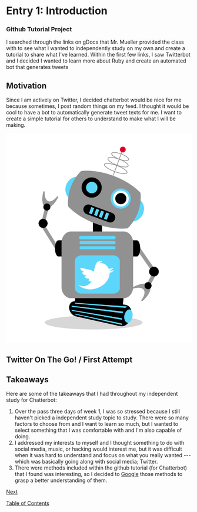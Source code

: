 # Entry 1: Introduction
### Github Tutorial Project

I searched through the links on gDocs that Mr. Mueller provided the class with to see what I wanted to independently study on my own and create a tutorial to share what I've learned. Within the first few links, I saw Twitterbot and I decided I wanted to learn more about Ruby and create an automated bot that generates tweets

## Motivation

Since I am actively on Twitter, I decided chatterbot would be nice for me because sometimes, I post random things on my feed. I thought it would be cool to have a bot to automatically generate tweet texts for me. I want to create a simple tutorial for others to understand to make what I will be making.

<img src="twitterbot-images/twitterbot.png">

## Twitter On The Go! / First Attempt


## Takeaways

Here are some of the takeaways that I had throughout my independent study for Chatterbot:

1. Over the pass three days of week 1, I was so stressed because I still haven't picked a independent study topic to study. There were so many factors to choose from and I want to learn so much, but I wanted to select something that I was comfortable with and I'm also capable of doing. 
2. I addressed my interests to myself and I thought something to do with social media, music, or hacking would interest me, but it was difficult when it was hard to understand and focus on what you really wanted --- which was basically going along with social media; Twitter.
3. There were methods included within the github tutorial (for Chatterbot) that I found was interesting, so I decided to [Google](www.google.com) those methods to grasp a better understanding of them.


[Next](entry02-beginning.md)

[Table of Contents](../README.md)